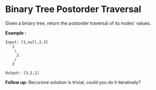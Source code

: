 # Binary Tree Postorder Traversal

Given a binary tree, return the postorder traversal of its nodes' values.

**Example :**

```pseudo
Input: [1,null,2,3]
   1
    \
     2
    /
   3

Output: [3,2,1]
```

**Follow up:** Recursive solution is trivial, could you do it iteratively?
